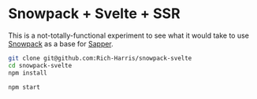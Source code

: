 # Snowpack + Svelte + SSR

This is a not-totally-functional experiment to see what it would take to use [Snowpack](https://www.snowpack.dev/) as a base for [Sapper](https://sapper.svelte.dev).

```bash
git clone git@github.com:Rich-Harris/snowpack-svelte
cd snowpack-svelte
npm install

npm start
```